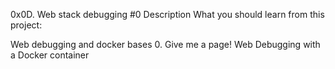 0x0D. Web stack debugging #0
Description
What you should learn from this project:

Web debugging and docker bases
0. Give me a page!
Web Debugging with a Docker container